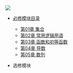 
<img  src="https://github.com/wanghai0666/docsify-CnBlogs/blob/master/Pic/992978-20210118214725059-1705326463.png" style="width:30% height:30% " />

* [必修模块目录](./docs/A-1必修模块目录.md)
 
    * [第01章 集合](./docs/A-01集合.md)   
    * [第02章 常用逻辑用语](./docs/A-02常用逻辑用语.md)   
    * [第03章 函数和初等函数](./docs/A-03函数和初等函数.md)   
    * [第04章 导数](./docs/A-04导数.md)  
    * [第05章 数列](./docs/A-05数列.md)  
    
* 选修模块

  
